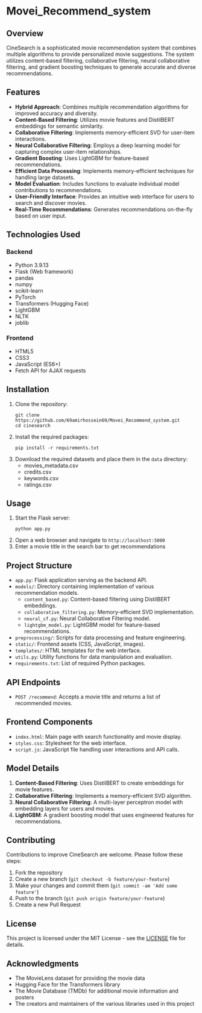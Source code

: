 # Movei_Recommend_system


## Overview
CineSearch is a sophisticated movie recommendation system that combines multiple algorithms to provide personalized movie suggestions. The system utilizes content-based filtering, collaborative filtering, neural collaborative filtering, and gradient boosting techniques to generate accurate and diverse recommendations.

## Features
- **Hybrid Approach**: Combines multiple recommendation algorithms for improved accuracy and diversity.
- **Content-Based Filtering**: Utilizes movie features and DistilBERT embeddings for semantic similarity.
- **Collaborative Filtering**: Implements memory-efficient SVD for user-item interactions.
- **Neural Collaborative Filtering**: Employs a deep learning model for capturing complex user-item relationships.
- **Gradient Boosting**: Uses LightGBM for feature-based recommendations.
- **Efficient Data Processing**: Implements memory-efficient techniques for handling large datasets.
- **Model Evaluation**: Includes functions to evaluate individual model contributions to recommendations.
- **User-Friendly Interface**: Provides an intuitive web interface for users to search and discover movies.
- **Real-Time Recommendations**: Generates recommendations on-the-fly based on user input.

## Technologies Used
### Backend
- Python 3.9.13
- Flask (Web framework)
- pandas
- numpy
- scikit-learn
- PyTorch
- Transformers (Hugging Face)
- LightGBM
- NLTK
- joblib

### Frontend
- HTML5
- CSS3
- JavaScript (ES6+)
- Fetch API for AJAX requests

## Installation
1. Clone the repository:
   ```
   git clone https://github.com/69amirhossein69/Movei_Recommend_system.git
   cd cinesearch
   ```
2. Install the required packages:
   ```
   pip install -r requirements.txt
   ```
3. Download the required datasets and place them in the `data` directory:
   - movies_metadata.csv
   - credits.csv
   - keywords.csv
   - ratings.csv

## Usage
1. Start the Flask server:
   ```
   python app.py
   ```
2. Open a web browser and navigate to `http://localhost:5000`
3. Enter a movie title in the search bar to get recommendations

## Project Structure
- `app.py`: Flask application serving as the backend API.
- `models/`: Directory containing implementation of various recommendation models.
  - `content_based.py`: Content-based filtering using DistilBERT embeddings.
  - `collaborative_filtering.py`: Memory-efficient SVD implementation.
  - `neural_cf.py`: Neural Collaborative Filtering model.
  - `lightgbm_model.py`: LightGBM model for feature-based recommendations.
- `preprocessing/`: Scripts for data processing and feature engineering.
- `static/`: Frontend assets (CSS, JavaScript, images).
- `templates/`: HTML templates for the web interface.
- `utils.py`: Utility functions for data manipulation and evaluation.
- `requirements.txt`: List of required Python packages.

## API Endpoints
- `POST /recommend`: Accepts a movie title and returns a list of recommended movies.

## Frontend Components
- `index.html`: Main page with search functionality and movie display.
- `styles.css`: Stylesheet for the web interface.
- `script.js`: JavaScript file handling user interactions and API calls.



## Model Details
1. **Content-Based Filtering**: Uses DistilBERT to create embeddings for movie features.
2. **Collaborative Filtering**: Implements a memory-efficient SVD algorithm.
3. **Neural Collaborative Filtering**: A multi-layer perceptron model with embedding layers for users and movies.
4. **LightGBM**: A gradient boosting model that uses engineered features for recommendations.

## Contributing
Contributions to improve CineSearch are welcome. Please follow these steps:
1. Fork the repository
2. Create a new branch (`git checkout -b feature/your-feature`)
3. Make your changes and commit them (`git commit -am 'Add some feature'`)
4. Push to the branch (`git push origin feature/your-feature`)
5. Create a new Pull Request

## License
This project is licensed under the MIT License - see the [LICENSE](LICENSE) file for details.

## Acknowledgments
- The MovieLens dataset for providing the movie data
- Hugging Face for the Transformers library
- The Movie Database (TMDb) for additional movie information and posters
- The creators and maintainers of the various libraries used in this project
